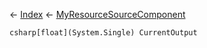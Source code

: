 ← [Index](Api-Index) ← [MyResourceSourceComponent](Sandbox.Game.EntityComponents.MyResourceSourceComponent)

```csharp[float](System.Single) CurrentOutput```